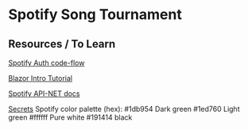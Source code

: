 # Spotify Song Tournament
## Resources / To Learn
<a href="https://developer.spotify.com/documentation/general/guides/authorization/code-flow/">Spotify Auth code-flow</a>

<a href="https://dotnet.microsoft.com/en-us/learn/aspnet/blazor-tutorial/intro">Blazor Intro Tutorial</a>

<a href="https://johnnycrazy.github.io/SpotifyAPI-NET/docs/introduction">Spotify API-NET docs</a>

<a href="https://docs.microsoft.com/en-us/aspnet/core/security/app-secrets?view=aspnetcore-6.0&tabs=windows">Secrets</a>
Spotify color palette (hex):
#1db954 Dark green
#1ed760 Light green
#ffffff Pure white
#191414 black
